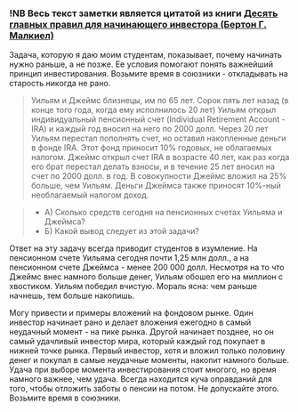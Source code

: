 ### !NB Весь текст заметки является цитатой из книги [Десять главных правил для начинающего инвестора (Бертон Г. Малкиел)](http://www.ozon.ru/context/detail/id/2649353/?partner=v1z)

Задача, которую я даю моим студентам, показывает, почему начинать нужно раньше, а не позже. Ее условия помогают понять важнейший принцип инвестирования. Возьмите время в союзники - откладывать на старость никогда не рано.

> Уильям и Джеймс близнецы, им по 65 лет. Сорок пять лет назад (в конце того года, когда ему исполнилось 20 лет) Уильям открыл индивидуальный пенсионный счет (Individual Retirement Account - IRA) и каждый год вносил на него по 2000 долл. Через 20 лет Уильям перестал пополнять счет, но оставил накопленные деньги в фонде IRA. Этот фонд приносит 10% годовых, не облагаемых налогом. Джеймс открыл счет IRA в возрасте 40 лет, как раз когда его брат перестал делать взносы, и в течение 25 лет вносил на счет по 2000 долл. в год. В совокупности Джеймс вложил на 25% больше, чем Уильям. Деньги Джеймса также приносят 10%-ный необлагаемый налогом доход.

> - А) Сколько средств сегодня на пенсионных счетах Уильяма и Джеймса?
> - Б) Какой вывод следует из этой задачи?

Ответ на эту задачу всегда приводит студентов в изумление. На пенсионном счете Уильяма сегодня почти 1,25 млн долл., а на пенсионном счете Джеймса - менее 200 000 долл. Несмотря на то что Джеймс внес намного больше денег, Уильям обошел его на миллион с хвостиком. Уильям победил вчистую. Мораль ясна: чем раньше начнешь, тем больше накопишь.

Могу привести и примеры вложений на фондовом рынке. Один инвестор начинает рано и делает вложения ежегодно в самый неудачный момент - на пике рынка. Другой начинает позднее, но он самый удачливый инвестор мира, который каждый год покупает в нижней точке рынка. Первый инвестор, хотя и вложил только половину денег и покупал в самые неудачные моменты, накопит намного больше. Удача при выборе момента инвестирования стоит многого, но время намного важнее, чем удача. Всегда находится куча оправданий для того, чтобы отложить заботы о пенсии на потом. Не допускайте этого. Возьмите время в союзники.